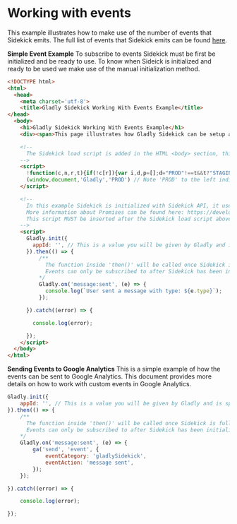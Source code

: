 # Working with events
This example illustrates how to make use of the number of events that Sidekick emits. The full list of events that Sidekick emits can be found [here](https://developer.gladly.com/sidekick/Gladly.html#event:availability:change). 

**Simple Event Example**
To subscribe to events Sidekick must be first be initialized and be ready to use. To know when Sideick is initialized and ready to be used we make use of the manual initialization method. 
```html
<!DOCTYPE html>
<html>
  <head>
    <meta charset='utf-8'>
    <title>Gladly Sidekick Working With Events Example</title>
</head>
  <body>
    <h1>Gladly Sidekick Working With Events Example</h1>
    <div><span>This page illustrates how Gladly Sidekick can be setup and consume events</span></div>

    <!-- 
      The Sidekick load script is added in the HTML <body> section, this allows the rest of the page to display while Sidekick is loading.
    -->
    <script>
      !function(c,n,r,t){if(!c[r]){var i,d,p=[];d="PROD"!==t&&t?"STAGING"===t?"https://cdn.gladly.qa/gladly/chat-sdk/widget.js":t:"https://cdn.gladly.com/chat-sdk/widget.js",c[r]={init:function(){i=arguments;var e={then:function(t){return p.push({type:"t",next:t}),e},catch:function(t){return p.push({type:"c",next:t}),e}};return e}},c.__onHelpAppHostReady__=function(t){if(delete c.__onHelpAppHostReady__,(c[r]=t).loaderCdn=d,i)for(var e=t.init.apply(t,i),n=0;n<p.length;n++){var a=p[n];e="t"===a.type?e.then(a.next):e.catch(a.next)}},function(){try{var t=n.getElementsByTagName("script")[0],e=n.createElement("script");e.async=!0,e.src=d+"?q="+(new Date).getTime(),t.parentNode.insertBefore(e,t)}catch(t){}}()}}
      (window,document,'Gladly','PROD') // Note 'PROD' to the left indicate to use Production, if 'STAGING' is specified Gladly sandbox enviroment will be used.
    </script>

    <!-- 
      In this example Sidekick is initialized with Sidekick API, it uses Javascript Promises to signal that Sidekick has been initialized. 
      More information about Promises can be found here: https://developer.mozilla.org/en-US/docs/Web/JavaScript/Reference/Global_Objects/Promise
      This script MUST be inserted after the Sidekick load script above.
    -->
    <script>
      Gladly.init({
        appId: '', // This is a value you will be given by Gladly and is specific to each customer.
      }).then(() => {
          /**
            The function inside 'then()' will be called once Sidekick is fully initialized and ready to be used.
            Events can only be subscribed to after Sidekick has been initialized and ready to be used.
          */
          Gladly.on('message:sent', (e) => {
            console.log(`User sent a message with type: ${e.type}`);
          });

      }).catch((error) => {

        console.log(error);

      });
    </script>
  </body>
</html>
```

**Sending Events to Google Analytics**
This is a simple example of how the events can be sent to Google Analytics. This document provides more details on how to work with custom events in Google Analytics.
```javascript
Gladly.init({
    appId: '', // This is a value you will be given by Gladly and is specific to each customer.
}).then(() => {
    /**
      The function inside 'then()' will be called once Sidekick is fully initialized and ready to be used.
      Events can only be subscribed to after Sidekick has been initialized and ready to be used.
    */
    Gladly.on('message:sent', (e) => {
        ga('send', 'event', {
            eventCategory: 'gladlySidekick',
            eventAction: 'message sent',
        });
    });

}).catch((error) => {

    console.log(error);

});
```


